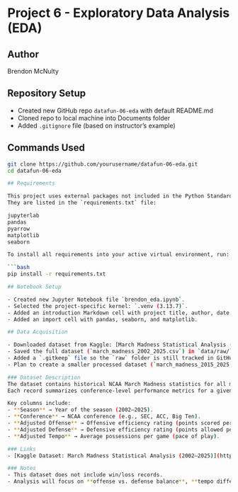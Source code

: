# Project 6 - Exploratory Data Analysis (EDA)

## Author
Brendon McNulty

## Repository Setup
- Created new GitHub repo `datafun-06-eda` with default README.md
- Cloned repo to local machine into Documents folder
- Added `.gitignore` file (based on instructor’s example)

## Commands Used
```bash
git clone https://github.com/yourusername/datafun-06-eda.git
cd datafun-06-eda

## Requirements

This project uses external packages not included in the Python Standard Library.  
They are listed in the `requirements.txt` file:

jupyterlab
pandas
pyarrow
matplotlib
seaborn

To install all requirements into your active virtual environment, run:

```bash
pip install -r requirements.txt

## Notebook Setup

- Created new Jupyter Notebook file `brendon_eda.ipynb`.
- Selected the project-specific kernel: `.venv (3.13.7)`.
- Added an introduction Markdown cell with project title, author, date, and purpose.
- Added an import cell with pandas, seaborn, and matplotlib.

## Data Acquisition

- Downloaded dataset from Kaggle: [March Madness Statistical Analysis (2002–2025)](https://www.kaggle.com/datasets/jonathanpilafas/2024-march-madness-statistical-analysis)
- Saved the full dataset (`march_madness_2002_2025.csv`) in `data/raw/` (ignored by GitHub for size).
- Added a `.gitkeep` file so the `raw` folder is still tracked in GitHub.
- Plan to create a smaller processed dataset (`march_madness_2015_2025.csv`) stored in `data/processed/` for analysis.

### Dataset Description
The dataset contains historical NCAA March Madness statistics for all major conferences from **2002–2025**.  
Each record summarizes conference-level performance metrics for a given season.  

Key columns include:
- **Season** → Year of the season (2002–2025).  
- **Conference** → NCAA conference (e.g., SEC, ACC, Big Ten).  
- **Adjusted Offense** → Offensive efficiency rating (points scored per 100 possessions, adjusted for opponent strength).  
- **Adjusted Defense** → Defensive efficiency rating (points allowed per 100 possessions, adjusted).  
- **Adjusted Tempo** → Average possessions per game (pace of play). 

### Links
- [Kaggle Dataset: March Madness Statistical Analysis (2002–2025)](https://www.kaggle.com/datasets/jonathanpilafas/2024-march-madness-statistical-analysis)

### Notes
- This dataset does not include win/loss records.  
- Analysis will focus on **offense vs. defense balance**, **tempo differences**, and **conference-level trends over time**.  
